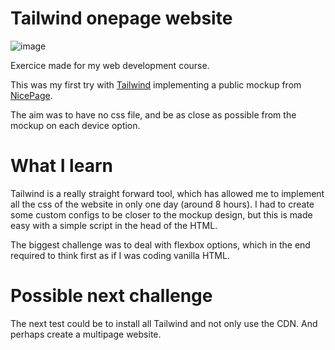 # Tailwind onepage website

![image](https://github.com/Atthis/tailwind-onepage-mockup/assets/17639950/d15b489f-4d20-497f-b577-aa63181df29c)

Exercice made for my web development course.

This was my first try with [Tailwind](https://tailwindcss.com/) implementing a public mockup from [NicePage](https://nicepage.com/).

The aim was to have no css file, and be as close as possible from the mockup on each device option.

# What I learn

Tailwind is a really straight forward tool, which has allowed me to implement all the css of the website in only one day (around 8 hours). I had to create some custom configs to be closer to the mockup design, but this is made easy with a simple script in the head of the HTML.

The biggest challenge was to deal with flexbox options, which in the end required to think first as if I was coding vanilla HTML.

# Possible next challenge

The next test could be to install all Tailwind and not only use the CDN. And perhaps create a multipage website.
